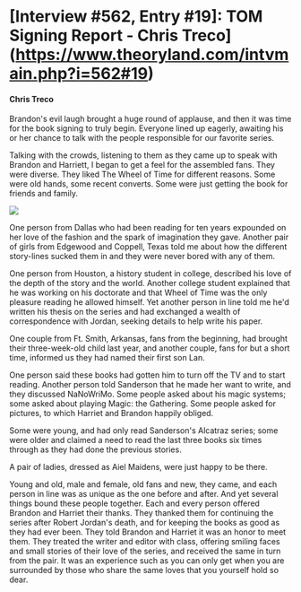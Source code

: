 # [Interview #562, Entry #19]: TOM Signing Report - Chris Treco](https://www.theoryland.com/intvmain.php?i=562#19)

#### Chris Treco

Brandon's evil laugh brought a huge round of applause, and then it was time for the book signing to truly begin. Everyone lined up eagerly, awaiting his or her chance to talk with the people responsible for our favorite series.

Talking with the crowds, listening to them as they came up to speak with Brandon and Harriett, I began to get a feel for the assembled fans. They were diverse. They liked The Wheel of Time for different reasons. Some were old hands, some recent converts. Some were just getting the book for friends and family.

![](http://www.dragonmount.com/forums/uploads/1288910153/gallery_2204_44_1073704.jpg)

One person from Dallas who had been reading for ten years expounded on her love of the fashion and the spark of imagination they gave. Another pair of girls from Edgewood and Coppell, Texas told me about how the different story-lines sucked them in and they were never bored with any of them.

One person from Houston, a history student in college, described his love of the depth of the story and the world. Another college student explained that he was working on his doctorate and that Wheel of Time was the only pleasure reading he allowed himself. Yet another person in line told me he'd written his thesis on the series and had exchanged a wealth of correspondence with Jordan, seeking details to help write his paper.

One couple from Ft. Smith, Arkansas, fans from the beginning, had brought their three-week-old child last year, and another couple, fans for but a short time, informed us they had named their first son Lan.

One person said these books had gotten him to turn off the TV and to start reading. Another person told Sanderson that he made her want to write, and they discussed NaNoWriMo. Some people asked about his magic systems; some asked about playing Magic: the Gathering. Some people asked for pictures, to which Harriet and Brandon happily obliged.

Some were young, and had only read Sanderson's Alcatraz series; some were older and claimed a need to read the last three books six times through as they had done the previous stories.

A pair of ladies, dressed as Aiel Maidens, were just happy to be there.

Young and old, male and female, old fans and new, they came, and each person in line was as unique as the one before and after. And yet several things bound these people together. Each and every person offered Brandon and Harriet their thanks. They thanked them for continuing the series after Robert Jordan's death, and for keeping the books as good as they had ever been. They told Brandon and Harriet it was an honor to meet them. They treated the writer and editor with class, offering smiling faces and small stories of their love of the series, and received the same in turn from the pair. It was an experience such as you can only get when you are surrounded by those who share the same loves that you yourself hold so dear.

